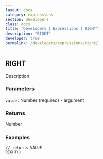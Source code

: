 ```yaml
---
layout: docs
category: expressions
section: developers
class: docs
title: "Developers | Expressions | RIGHT"
description: "RIGHT"
developer: true
permalink: /developers/expressions/right/
---
```


## RIGHT

Description

### Parameters
`value` : Number (required) - argument

### Returns
Number

### Examples
```
// returns VALUE
RIGHT()
```